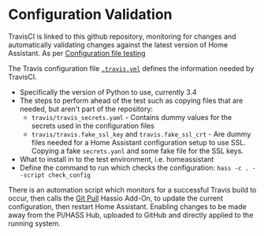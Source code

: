 # Configuration Validation

TravisCI is linked to this github repository, monitoring for changes and automatically validating changes against the latest version of Home Assistant. As per [Configuration file testing](https://home-assistant.io/docs/ecosystem/backup/backup_github/#step-7-configuration-file-testing)

The Travis configuration file [`.travis.yml`](../.travis.yml) defines the information needed by TravisCI. 

- Specifically the version of Python to use, currently 3.4
- The steps to perform ahead of the test such as copying files that are needed, but aren't part of the repository:
  - `travis/travis_secrets.yaml` - Contains dummy values for the secrets used in the configuration files
  - `travis/travis.fake_ssl_key` and `travis.fake_ssl_crt` - Are dummy files needed for a Home Assistant configuration setup to use SSL. Copying a fake `secrets.yanl` and some fake file for the SSL keys.
- What to install in to the test environment, i.e. homeassistant
- Define the command to run which checks the configuration: `hass -c . --script check_config`

 There is an automation script which monitors for a successful Travis build to occur, then calls the [Git Pull](https://www.home-assistant.io/addons/git_pull/) Hassio Add-On, to update the current configuration, then restart Home Assistant. Enabling changes to be made away from the Pi/HASS Hub, uploaded to GitHub and directly applied to the running system.